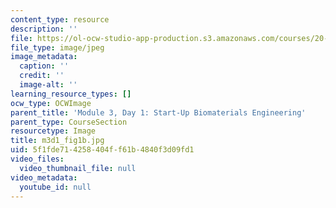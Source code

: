 ```yaml
---
content_type: resource
description: ''
file: https://ol-ocw-studio-app-production.s3.amazonaws.com/courses/20-109-laboratory-fundamentals-in-biological-engineering-spring-2010/5f1fde714258404ff61b4840f3d09fd1_m3d1_fig1b.jpg
file_type: image/jpeg
image_metadata:
  caption: ''
  credit: ''
  image-alt: ''
learning_resource_types: []
ocw_type: OCWImage
parent_title: 'Module 3, Day 1: Start-Up Biomaterials Engineering'
parent_type: CourseSection
resourcetype: Image
title: m3d1_fig1b.jpg
uid: 5f1fde71-4258-404f-f61b-4840f3d09fd1
video_files:
  video_thumbnail_file: null
video_metadata:
  youtube_id: null
---
```

